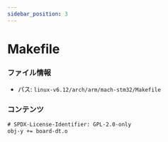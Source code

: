 ```yaml
---
sidebar_position: 3
---
```

# Makefile

### ファイル情報

- パス: `linux-v6.12/arch/arm/mach-stm32/Makefile`

### コンテンツ

```txt
# SPDX-License-Identifier: GPL-2.0-only
obj-y += board-dt.o

```
